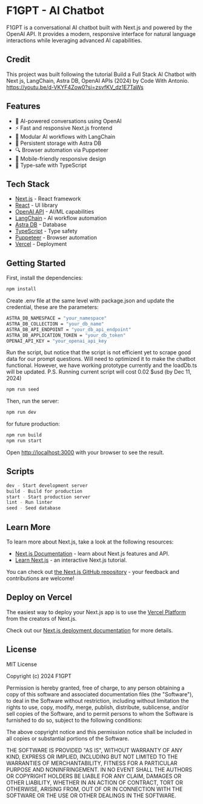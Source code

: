 # F1GPT - AI Chatbot

F1GPT is a conversational AI chatbot built with Next.js and powered by the OpenAI API. It provides a modern, responsive interface for natural language interactions while leveraging advanced AI capabilities.

## Credit
This project was built following the tutorial Build a Full Stack AI Chatbot with Next js, LangChain, Astra DB, OpenAI APIs (2024) by Code With Antonio.
https://youtu.be/d-VKYF4Zow0?si=zsvfKV_dz1E7TaWs

## Features

- 🤖 AI-powered conversations using OpenAI
- ⚡️ Fast and responsive Next.js frontend 
- 🔄 Modular AI workflows with LangChain
- 💾 Persistent storage with Astra DB
- 🔍 Browser automation via Puppeteer
- 📱 Mobile-friendly responsive design
- 💪 Type-safe with TypeScript

## Tech Stack

- [Next.js](https://nextjs.org) - React framework
- [React](https://react.dev) - UI library
- [OpenAI API](https://platform.openai.com) - AI/ML capabilities  
- [LangChain](https://js.langchain.com) - AI workflow automation
- [Astra DB](https://www.npmjs.com/package/@datastax/astra-db-ts) - Database
- [TypeScript](https://typescriptlang.org) - Type safety
- [Puppeteer](https://pptr.dev) - Browser automation
- [Vercel](https://vercel.com) - Deployment

## Getting Started

First, install the dependencies:

```bash
npm install
```

Create .env file at the same level with package.json and update the credential, these are the parameters:
```bash
ASTRA_DB_NAMESPACE = "your_namespace"
ASTRA_DB_COLLECTION = "your_db_name"
ASTRA_DB_API_ENDPOINT = "your_db_api_endpoint"
ASTRA_DB_APPLICATION_TOKEN = "your_db_token"
OPENAI_API_KEY = "your_openai_api_key
```

Run the script, but notice that the script is not efficient yet to scrape good data
for our prompt questions. Will need to optimized it to make the chatbot functional.
However, we have working prototype currently and the loadDb.ts will be updated.
P.S. Running current script will cost 0.02 $usd (by Dec 11, 2024)

```bash
npm run seed
```

Then, run the server:

```bash
npm run dev
```

for future production: 
```bash
npm run build
npm run start
```

Open [http://localhost:3000](http://localhost:3000) with your browser to see the result.

## Scripts

```bash
dev - Start development server
build - Build for production
start - Start production server
lint - Run linter
seed - Seed database
```

## Learn More

To learn more about Next.js, take a look at the following resources:

- [Next.js Documentation](https://nextjs.org/docs) - learn about Next.js features and API.
- [Learn Next.js](https://nextjs.org/learn-pages-router) - an interactive Next.js tutorial.

You can check out [the Next.js GitHub repository](https://github.com/vercel/next.js) - your feedback and contributions are welcome!

## Deploy on Vercel

The easiest way to deploy your Next.js app is to use the [Vercel Platform](https://vercel.com/new?utm_medium=default-template&filter=next.js&utm_source=create-next-app&utm_campaign=create-next-app-readme) from the creators of Next.js.

Check out our [Next.js deployment documentation](https://nextjs.org/docs/pages/building-your-application/deploying) for more details.

## License
MIT License

Copyright (c) 2024 F1GPT

Permission is hereby granted, free of charge, to any person obtaining a copy
of this software and associated documentation files (the "Software"), to deal
in the Software without restriction, including without limitation the rights
to use, copy, modify, merge, publish, distribute, sublicense, and/or sell
copies of the Software, and to permit persons to whom the Software is
furnished to do so, subject to the following conditions:

The above copyright notice and this permission notice shall be included in all
copies or substantial portions of the Software.

THE SOFTWARE IS PROVIDED "AS IS", WITHOUT WARRANTY OF ANY KIND, EXPRESS OR
IMPLIED, INCLUDING BUT NOT LIMITED TO THE WARRANTIES OF MERCHANTABILITY,
FITNESS FOR A PARTICULAR PURPOSE AND NONINFRINGEMENT. IN NO EVENT SHALL THE
AUTHORS OR COPYRIGHT HOLDERS BE LIABLE FOR ANY CLAIM, DAMAGES OR OTHER
LIABILITY, WHETHER IN AN ACTION OF CONTRACT, TORT OR OTHERWISE, ARISING FROM,
OUT OF OR IN CONNECTION WITH THE SOFTWARE OR THE USE OR OTHER DEALINGS IN THE
SOFTWARE.